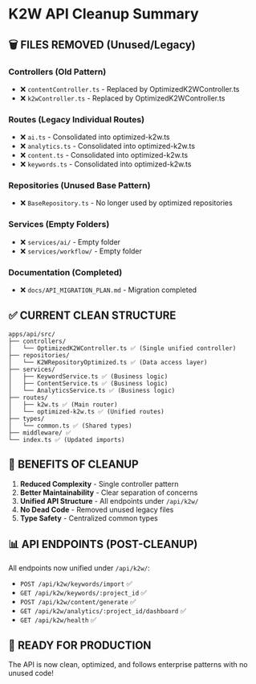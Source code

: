 # K2W API Cleanup Summary

## 🗑️ **FILES REMOVED (Unused/Legacy)**

### Controllers (Old Pattern)
- ❌ `contentController.ts` - Replaced by OptimizedK2WController.ts
- ❌ `k2wController.ts` - Replaced by OptimizedK2WController.ts

### Routes (Legacy Individual Routes)
- ❌ `ai.ts` - Consolidated into optimized-k2w.ts
- ❌ `analytics.ts` - Consolidated into optimized-k2w.ts  
- ❌ `content.ts` - Consolidated into optimized-k2w.ts
- ❌ `keywords.ts` - Consolidated into optimized-k2w.ts

### Repositories (Unused Base Pattern)
- ❌ `BaseRepository.ts` - No longer used by optimized repositories

### Services (Empty Folders)
- ❌ `services/ai/` - Empty folder
- ❌ `services/workflow/` - Empty folder

### Documentation (Completed)
- ❌ `docs/API_MIGRATION_PLAN.md` - Migration completed

## ✅ **CURRENT CLEAN STRUCTURE**

```
apps/api/src/
├── controllers/
│   └── OptimizedK2WController.ts ✅ (Single unified controller)
├── repositories/
│   └── K2WRepositoryOptimized.ts ✅ (Data access layer)
├── services/
│   ├── KeywordService.ts ✅ (Business logic)
│   ├── ContentService.ts ✅ (Business logic)
│   └── AnalyticsService.ts ✅ (Business logic)
├── routes/
│   ├── k2w.ts ✅ (Main router)
│   └── optimized-k2w.ts ✅ (Unified routes)
├── types/
│   └── common.ts ✅ (Shared types)
├── middleware/ ✅
└── index.ts ✅ (Updated imports)
```

## 🎯 **BENEFITS OF CLEANUP**

1. **Reduced Complexity** - Single controller pattern
2. **Better Maintainability** - Clear separation of concerns
3. **Unified API Structure** - All endpoints under `/api/k2w/`
4. **No Dead Code** - Removed unused legacy files
5. **Type Safety** - Centralized common types

## 📊 **API ENDPOINTS (POST-CLEANUP)**

All endpoints now unified under `/api/k2w/`:

- `POST /api/k2w/keywords/import` ✅
- `GET /api/k2w/keywords/:project_id` ✅
- `POST /api/k2w/content/generate` ✅
- `GET /api/k2w/analytics/:project_id/dashboard` ✅
- `GET /api/k2w/health` ✅

## 🚀 **READY FOR PRODUCTION**

The API is now clean, optimized, and follows enterprise patterns with no unused code!